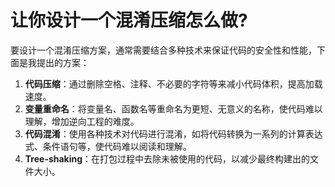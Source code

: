 # 让你设计一个混淆压缩怎么做?

要设计一个混淆压缩方案，通常需要结合多种技术来保证代码的安全性和性能，下面是我提出的方案：

1. **代码压缩**：通过删除空格、注释、不必要的字符等来减小代码体积，提高加载速度。
2. **变量重命名**：将变量名、函数名等重命名为更短、无意义的名称，使代码难以理解，增加逆向工程的难度。
3. **代码混淆**：使用各种技术对代码进行混淆，如将代码转换为一系列的计算表达式、条件语句等，使代码难以阅读和理解。
4. **Tree-shaking**：在打包过程中去除未被使用的代码，以减少最终构建出的文件大小。
